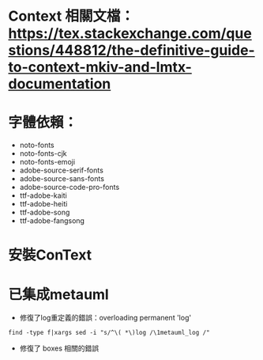 # Context 相關文檔：https://tex.stackexchange.com/questions/448812/the-definitive-guide-to-context-mkiv-and-lmtx-documentation
# 字體依賴：
* noto-fonts
* noto-fonts-cjk
* noto-fonts-emoji
* adobe-source-serif-fonts
* adobe-source-sans-fonts
* adobe-source-code-pro-fonts
* ttf-adobe-kaiti
* ttf-adobe-heiti
* ttf-adobe-song
* ttf-adobe-fangsong
# 安裝ConText
# 已集成metauml
* 修復了log重定義的錯誤：overloading permanent 'log'
```
find -type f|xargs sed -i "s/^\( *\)log /\1metauml_log /"
```
* 修復了 boxes 相關的錯誤

